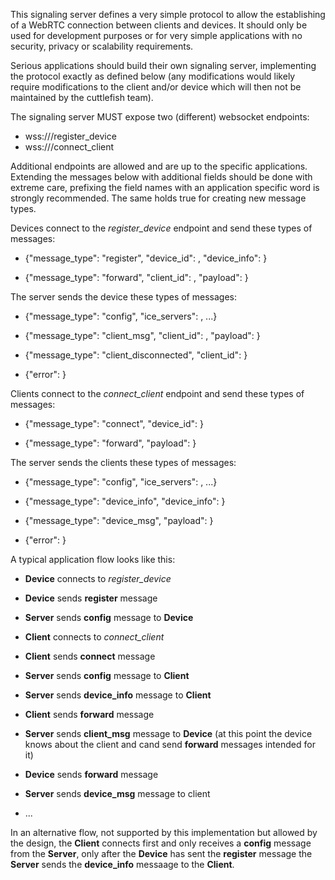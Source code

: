 This signaling server defines a very simple protocol to allow the establishing
of a WebRTC connection between clients and devices. It should only be used for
development purposes or for very simple applications with no security, privacy
or scalability requirements.

Serious applications should build their own signaling server, implementing the
protocol exactly as defined below (any modifications would likely require
modifications to the client and/or device which will then not be maintained by
the cuttlefish team).

The signaling server MUST expose two (different) websocket endpoints:

* wss://<addr>/register_device
* wss://<addr>/connect_client

Additional endpoints are allowed and are up to the specific applications.
Extending the messages below with additional fields should be done with extreme
care, prefixing the field names with an application specific word is strongly
recommended. The same holds true for creating new message types.

Devices connect to the *register_device* endpoint and send these types of
messages:

* {"message_type": "register", "device_id": <String>, "device_info": <Any>}

* {"message_type": "forward", "client_id": <Integer>, "payload": <Any>}

The server sends the device these types of messages:

* {"message_type": "config", "ice_servers": <Array of IceServer dictionaries>,
...}

* {"message_type": "client_msg", "client_id": <Integer>, "payload": <Any>}

* {"message_type": "client_disconnected", "client_id": <Integer>}

* {"error": <String>}

Clients connect to the *connect_client* endpoint and send these types of
messages:

* {"message_type": "connect", "device_id": <String>}

* {"message_type": "forward", "payload": <Any>}

The server sends the clients these types of messages:

* {"message_type": "config", "ice_servers": <Array of IceServer dictionaries>,
...}

* {"message_type": "device_info", "device_info": <Any>}

* {"message_type": "device_msg", "payload": <Any>}

* {"error": <String>}

A typical application flow looks like this:

* **Device** connects to *register_device*

* **Device** sends **register** message

* **Server** sends **config** message to **Device**

* **Client** connects to *connect_client*

* **Client** sends **connect** message

* **Server** sends **config** message to **Client**

* **Server** sends **device_info** message to **Client**

* **Client** sends **forward** message

* **Server** sends **client_msg** message to **Device** (at this point the
device knows about the client and cand send **forward** messages intended for
it)

* **Device** sends **forward** message

* **Server** sends **device_msg** message to client

* ...

In an alternative flow, not supported by this implementation but allowed by the
design, the **Client** connects first and only receives a **config** message
from the **Server**, only after the **Device** has sent the **register** message
the **Server** sends the **device_info** messaage to the **Client**.
